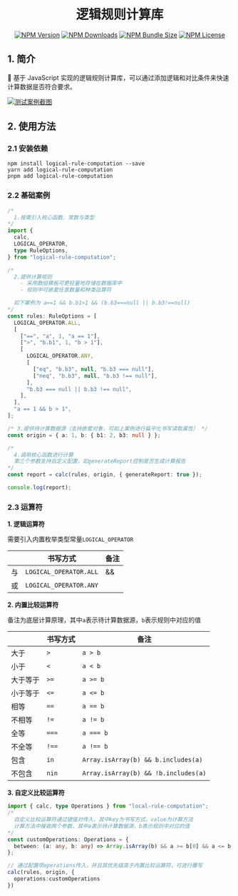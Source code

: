 <h1 align="center">
逻辑规则计算库
</h1>

<div align="center">

[![NPM Version](https://img.shields.io/npm/v/logical-rule-computation)](https://www.npmjs.com/package/logical-rule-computation)
[![NPM Downloads](https://img.shields.io/npm/dy/logical-rule-computation)](https://www.npmjs.com/package/logical-rule-computation)
[![NPM Bundle Size](https://img.shields.io/bundlephobia/minzip/logical-rule-computation)](https://www.npmjs.com/package/logical-rule-computation)
[![NPM License](https://img.shields.io/npm/l/logical-rule-computation)](https://www.npmjs.com/package/logical-rule-computation)


</div>

## 1. 简介

🧐 基于 JavaScript 实现的逻辑规则计算库，可以通过添加逻辑和对比条件来快速计算数据是否符合要求。

<div>

<a href="https://cwrv07.github.io/logical-rule-computation">
  <img title="测试案例截图" src="https://s2.loli.net/2024/02/03/3YwvNun2IakeUhx.png">
</a>

<div>

## 2. 使用方法

### 2.1 安装依赖

```shell
npm install logical-rule-computation --save
yarn add logical-rule-computation
pnpm add logical-rule-computation
```

### 2.2 基础案例

```typescript
/*
  1.按需引入核心函数、常数与类型
*/
import {
  calc,
  LOGICAL_OPERATOR,
  type RuleOptions,
} from "logical-rule-computation";

/*
  2.提供计算规则
    - 采用数组模板可更轻量地存储在数据库中
    - 规则中可嵌套任意数量和种类运算符

  如下案例为 a==1 && b.b1>1 && (b.b3===null || b.b3!==null)
*/
const rules: RuleOptions = [
  LOGICAL_OPERATOR.ALL,
  [
    ["==", "a", 1, "a == 1"],
    [">", "b.b1", 1, "b > 1"],
    [
      LOGICAL_OPERATOR.ANY,
      [
        ["eq", "b.b3", null, "b.b3 === null"],
        ["neq", "b.b3", null, "b.b3 !== null"],
      ],
      "b.b3 === null || b.b3 !== null",
    ],
  ],
  "a == 1 && b > 1",
];

/* 3.提供待计算数据源（支持嵌套对象，可如上案例进行扁平化书写读取属性） */
const origin = { a: 1, b: { b1: 2, b3: null } };

/*
  4.调用核心函数进行计算
  第三个参数支持自定义配置，如generateReport控制是否生成计算报告
*/
const report = calc(rules, origin, { generateReport: true });

console.log(report);
```
### 2.3 运算符
**1. 逻辑运算符**

需要引入内置枚举类型常量`LOGICAL_OPERATOR`

|      | 书写方式               | 备注 |
| ---- | ---------------------- | ---- |
| 与   | `LOGICAL_OPERATOR.ALL` |  &&    |
| 或   | `LOGICAL_OPERATOR.ANY` |  ||    |

**2. 内置比较运算符**

备注为底层计算原理，其中`a`表示待计算数据源，`b`表示规则中对应的值

|          | 书写方式 | 备注                               |
| -------- | -------- | ---------------------------------- |
| 大于     | `>`      | `a > b`                              |
| 小于     | `<`      | `a < b`                              |
| 大于等于 | `>=`     | `a >= b`                             |
| 小于等于 | `<=`     | `a <= b`                             |
| 相等     | `==`     | `a == b`                             |
| 不相等   | `!=`     | `a != b`                             |
| 全等     | `===`    | `a === b`                            |
| 不全等   | `!==`    | `a !== b`                            |
| 包含     | `in`     | `Array.isArray(b) && b.includes(a)`  |
| 不包含   | `nin`    | `Array.isArray(b) && !b.includes(a)` |

**3. 自定义比较运算符**

```typescript
import { calc, type Operations } from "local-rule-computation";
/*
  自定义比较运算符通过键值对传入，其中key为书写方式，value为计算方法
  计算方法中接收两个参数，其中a表示待计算数据源，b表示规则中对应的值
*/
const customOperations: Operations = {
  between: (a: any, b: any) => Array.isArray(b) && a >= b[0] && a <= b[1],
};

// 通过配置项operations传入，并且其优先级高于内置比较运算符，可进行覆写
calc(rules, origin, {
  operations:customOperations
})
```

